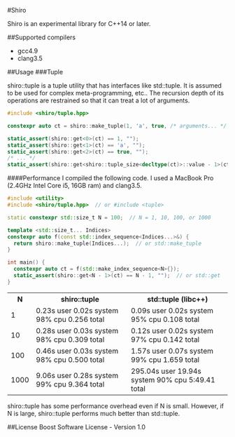 #Shiro

Shiro is an experimental library for C++14 or later.

##Supported compilers

- gcc4.9
- clang3.5

##Usage
###Tuple

shiro::tuple is a tuple utility that has interfaces like std::tuple. It is assumed to be used for complex meta-programming, etc.. The recursion depth of its operations are restrained so that it can treat a lot of arguments.

```cpp
#include <shiro/tuple.hpp>

constexpr auto ct = shiro::make_tuple(1, 'a', true, /* arguments... */ , 0);

static_assert(shiro::get<0>(ct) == 1, "");
static_assert(shiro::get<1>(ct) == 'a', "");
static_assert(shiro::get<2>(ct) == true, "");
/* ... */
static_assert(shiro::get<shiro::tuple_size<decltype(ct)>::value - 1>(ct) == 0, "");
```

####Performance
I compiled the following code. I used a MacBook Pro (2.4GHz Intel Core i5, 16GB ram) and clang3.5.

```cpp
#include <utility>
#include <shiro/tuple.hpp>  // or #include <tuple>

static constexpr std::size_t N = 100;  // N = 1, 10, 100, or 1000

template <std::size_t... Indices>
constexpr auto f(const std::index_sequence<Indices...>&) {
  return shiro::make_tuple(Indices...);  // or std::make_tuple
}

int main() {
  constexpr auto ct = f(std::make_index_sequence<N>{});
  static_assert(shiro::get<N - 1>(ct) == N - 1, "");  // or std::get
}
```
<table>
<tr><th>N</th><th>shiro::tuple</th><th>std::tuple (libc++)</th></tr>
<tr><td>1</td><td>0.23s user 0.02s system 98% cpu 0.256 total</td><td>0.09s user 0.02s system 95% cpu 0.108 total</td></tr>
<tr><td>10</td><td>0.28s user 0.03s system 98% cpu 0.309 total</td><td>0.12s user 0.02s system 97% cpu 0.142 total</td></tr>
<tr><td>100</td><td>0.46s user 0.03s system 98% cpu 0.500 total</td><td>1.57s user 0.07s system 99% cpu 1.659 total</td></tr>
<tr><td>1000</td><td>9.06s user 0.28s system 99% cpu 9.364 total</td><td>295.04s user 19.94s system 90% cpu 5:49.41 total</td</tr>
</table>

shiro::tuple has some performance overhead even if N is small. However, if N is large, shiro::tuple performs much better than std::tuple.

##License
Boost Software License - Version 1.0